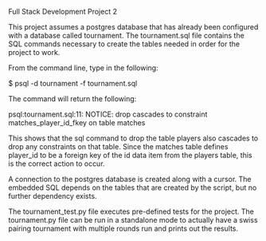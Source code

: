 Full Stack Development Project 2

This project assumes a postgres database that has already been configured with
a database called tournament.  The tournament.sql file contains the SQL commands
necessary to create the tables needed in order for the project to work.

From the command line, type in the following:

$ psql -d tournament -f tournament.sql

The command will return the following:

psql:tournament.sql:11: NOTICE:  drop cascades to constraint matches_player_id_fkey on table matches

This shows that the sql command to drop the table players also cascades to drop
any constraints on that table.  Since the matches table defines player_id to be
a foreign key of the id data item from the players table, this is the correct
action to occur.

A connection to the postgres database is created along with a cursor.  The
embedded SQL depends on the tables that are created by the script, but no
further dependency exists.

The tournament_test.py file executes pre-defined tests for the project.  The
tournament.py file can be run in a standalone mode to actually have a swiss
pairing tournament with multiple rounds run and prints out the results.
